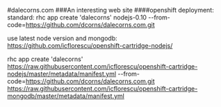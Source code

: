 #dalecorns.com
###An interesting web site
####openshift deployment:
 standard: rhc app create 'dalecorns' nodejs-0.10 --from-code=https://github.com/dcorns/dalecorns.com.git

use latest node version and mongodb: https://github.com/icflorescu/openshift-cartridge-nodejs/

rhc app create 'dalecorns' https://raw.githubusercontent.com/icflorescu/openshift-cartridge-nodejs/master/metadata/manifest.yml --from-code=https://github.com/dcorns/dalecorns.com.git https://raw.githubusercontent.com/icflorescu/openshift-cartridge-mongodb/master/metadata/manifest.yml